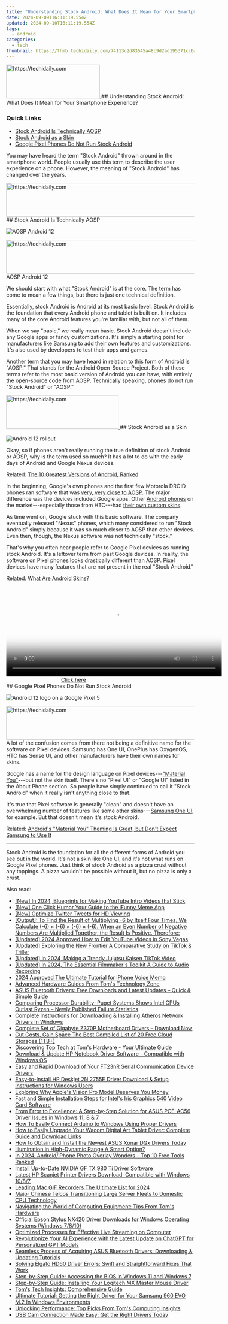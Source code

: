 ```yaml
---
title: "Understanding Stock Android: What Does It Mean for Your Smartphone Experience?"
date: 2024-09-09T16:11:19.554Z
updated: 2024-09-10T16:11:19.554Z
tags:
  - android
categories:
  - tech
thumbnail: https://thmb.techidaily.com/74113c2d83645a48c9d2ad195371cc6a07bee43db8bd23e967a3613c122b6663.jpg
---
```


<!-- affiliate ads begin -->
<a href="https://bluettius.sjv.io/c/5597632/2139107/17108" target="_top" id="2139107">
  <img src="//a.impactradius-go.com/display-ad/17108-2139107" border="0" alt="https://techidaily.com" width="250" height="90"/>
</a>
<img height="0" width="0" src="https://bluettius.sjv.io/i/5597632/2139107/17108" style="position:absolute;visibility:hidden;" border="0" />
<!-- affiliate ads end -->
## Understanding Stock Android: What Does It Mean for Your Smartphone Experience?

### Quick Links

* [Stock Android Is Technically AOSP](https://android-location-track.techidaily.com/how-to-turn-off-google-location-to-stop-tracking-you-on-motorola-defy-2-drfone-by-drfone-virtual-android/)
* [Stock Android as a Skin](https://youtube-help.techidaily.com/in-2024-how-to-become-a-youtube-partner-you-need-10000-views-now/)
* [Google Pixel Phones Do Not Run Stock Android](https://fox-hovers.techidaily.com/updated-joining-jpeg-worlds-with-ease-and-skill-for-2024/)

 You may have heard the term "Stock Android" thrown around in the smartphone world. People usually use this term to describe the user experience on a phone. However, the meaning of "Stock Android" has changed over the years.

<!-- affiliate ads begin -->
<a href="https://appsumo.8odi.net/c/5597632/2130889/7443" target="_top" id="2130889">
  <img src="//a.impactradius-go.com/display-ad/7443-2130889" border="0" alt="https://techidaily.com" width="600" height="90"/>
</a>
<img height="0" width="0" src="https://appsumo.8odi.net/i/5597632/2130889/7443" style="position:absolute;visibility:hidden;" border="0" />
<!-- affiliate ads end -->
##  Stock Android Is Technically AOSP

![AOSP Android 12](https://static1.howtogeekimages.com/wordpress/wp-content/uploads/2021/11/AOSP.png) 

<!-- affiliate ads begin -->
<a href="https://ephamedtechinc.pxf.io/c/5597632/2135473/26400" target="_top" id="2135473">
  <img src="//a.impactradius-go.com/display-ad/26400-2135473" border="0" alt="https://techidaily.com" width="728" height="90"/>
</a>
<img height="0" width="0" src="https://ephamedtechinc.pxf.io/i/5597632/2135473/26400" style="position:absolute;visibility:hidden;" border="0" />
<!-- affiliate ads end -->
AOSP Android 12

 We should start with what "Stock Android" is at the core. The term has come to mean a few things, but there is just one technical definition.

 Essentially, stock Android is Android at its most basic level. Stock Android is the foundation that every Android phone and tablet is built on. It includes many of the core Android features you're familiar with, but not all of them.

 When we say "basic," we really mean basic. Stock Android doesn't include any Google apps or fancy customizations. It's simply a starting point for manufacturers like Samsung to add their own features and customizations. It's also used by developers to test their apps and games.

 Another term that you may have heard in relation to this form of Android is "AOSP." That stands for the Android Open-Source Project. Both of these terms refer to the most basic version of Android you can have, with entirely the open-source code from AOSP. Technically speaking, phones do not run "Stock Android" or "AOSP."

<!-- affiliate ads begin -->
<a href="https://aligracehair.sjv.io/c/5597632/2115946/19272" target="_top" id="2115946">
  <img src="//a.impactradius-go.com/display-ad/19272-2115946" border="0" alt="https://techidaily.com" width="300" height="90"/>
</a>
<img height="0" width="0" src="https://aligracehair.sjv.io/i/5597632/2115946/19272" style="position:absolute;visibility:hidden;" border="0" />
<!-- affiliate ads end -->
##  Stock Android as a Skin

![Android 12 rollout](https://static1.howtogeekimages.com/wordpress/wp-content/uploads/2021/10/aaa1e0aa.png) 

 Okay, so if phones aren't really running the true definition of stock Android or AOSP, why is the term used so much? It has a lot to do with the early days of Android and Google Nexus devices.

Related: [The 10 Greatest Versions of Android, Ranked](https://facebook-video-content.techidaily.com/powerful-tactics-leveraging-youtube-links-for-fb-exposure/) 

 In the beginning, Google's own phones and the first few Motorola DROID phones ran software that was [very, very close to AOSP](https://facebook-video-content.techidaily.com/powerful-tactics-leveraging-youtube-links-for-fb-exposure/). The major difference was the devices included Google apps. Other [Android phones](https://twitter-videos.techidaily.com/hot-takes-highlight-twitters-trending-topics-for-2024/) on the market---especially those from HTC---had [their own custom skins](https://android-location-track.techidaily.com/top-7-phone-number-locators-to-track-vivo-y200e-5g-location-drfone-by-drfone-virtual-android/).

 As time went on, Google stuck with this basic software. The company eventually released "Nexus" phones, which many considered to run "Stock Android" simply because it was so much closer to AOSP than other devices. Even then, though, the Nexus software was not technically "stock."

 That's why you often hear people refer to Google Pixel devices as running stock Android. It's a leftover term from past Google devices. In reality, the software on Pixel phones looks drastically different than AOSP. Pixel devices have many features that are not present in the real "Stock Android."

Related: [What Are Android Skins?](https://android-location-track.techidaily.com/top-7-phone-number-locators-to-track-vivo-y200e-5g-location-drfone-by-drfone-virtual-android/) 

<!-- affiliate ads begin -->
<span id="1993645">
					<video width="576" height="240" style="cursor:pointer"
           poster="//a.impactradius-go.com/display-clicktoplayimage/1993645.png"
           onclick="if(!this.playClicked){this.play();this.setAttribute('controls',true);this.playClicked=true;}">
	   <source src="//a.impactradius-go.com/display-ad/22993-1993645">
	   <img src="//a.impactradius-go.com/display-clicktoplayimage/1993645.png" style="border: none; height: 100%; width: 100%; object-fit: contain">
	</video>
	<div style="width:360px;text-align:center"><a href="javascript:window.open(decodeURIComponent('https%3A%2F%2Fhomestyler.sjv.io%2Fc%2F5597632%2F1993645%2F22993'), '_blank');void(0);">Click here</a></div>
</span>
<img height="0" width="0" src="https://imp.pxf.io/i/5597632/1993645/22993" style="position:absolute;visibility:hidden;" border="0" />
<!-- affiliate ads end -->
##  Google Pixel Phones Do Not Run Stock Android

![Android 12 logo on a Google Pixel 5](https://static1.howtogeekimages.com/wordpress/wp-content/uploads/2021/02/android-12-logo-on-a-google-pixel-5-ground-htg.jpg) 

<!-- affiliate ads begin -->
<a href="https://aidotcom.pxf.io/c/5597632/2134503/19576" target="_top" id="2134503">
  <img src="//a.impactradius-go.com/display-ad/19576-2134503" border="0" alt="https://techidaily.com" width="728" height="90"/>
</a>
<img height="0" width="0" src="https://aidotcom.pxf.io/i/5597632/2134503/19576" style="position:absolute;visibility:hidden;" border="0" />
<!-- affiliate ads end -->
 A lot of the confusion comes from there not being a definitive name for the software on Pixel devices. Samsung has One UI, OnePlus has OxygenOS, HTC has Sense UI, and other manufacturers have their own names for skins.

 Google has a name for the design language on Pixel devices---["Material You"](https://location-fake.techidaily.com/a-detailed-guide-on-faking-your-location-in-mozilla-firefox-on-itel-p55plus-drfone-by-drfone-virtual-android/)\---but not the skin itself. There's no "Pixel UI" or "Google UI" listed in the About Phone section. So people have simply continued to call it "Stock Android" when it really isn't anything close to that.

 It's true that Pixel software is generally "clean" and doesn't have an overwhelming number of features like some other skins---[Samsung One UI](https://video-ai-editor.techidaily.com/updated-in-2024-beginners-guide-10-best-cartoon-makers-for-web-and-desktop/), for example. But that doesn't mean it's stock Android.

Related: [Android's "Material You" Theming Is Great, but Don't Expect Samsung to Use It](https://location-fake.techidaily.com/a-detailed-guide-on-faking-your-location-in-mozilla-firefox-on-itel-p55plus-drfone-by-drfone-virtual-android/) 

---

 Stock Android is the foundation for all the different forms of Android you see out in the world. It's not a skin like One UI, and it's not what runs on Google Pixel phones. Just think of stock Android as a pizza crust without any toppings. A pizza wouldn't be possible without it, but no pizza is only a crust.

<ins class="adsbygoogle"
     style="display:block"
     data-ad-format="autorelaxed"
     data-ad-client="ca-pub-7571918770474297"
     data-ad-slot="1223367746"></ins>



<ins class="adsbygoogle"
     style="display:block"
     data-ad-client="ca-pub-7571918770474297"
     data-ad-slot="8358498916"
     data-ad-format="auto"
     data-full-width-responsive="true"></ins>

<span class="atpl-alsoreadstyle">Also read:</span>
<div><ul>
<li><a href="https://facebook-record-videos.techidaily.com/new-in-2024-blueprints-for-making-youtube-intro-videos-that-stick/"><u>[New] In 2024, Blueprints for Making YouTube Intro Videos that Stick</u></a></li>
<li><a href="https://extra-skills.techidaily.com/new-one-click-humor-your-guide-to-the-ifunny-meme-app/"><u>[New] One Click Humor Your Guide to the iFunny Meme App</u></a></li>
<li><a href="https://twitter-videos.techidaily.com/new-optimize-twitter-tweets-for-hd-viewing/"><u>[New] Optimize Twitter Tweets for HD Viewing</u></a></li>
<li><a href="https://hardware-help.techidaily.com/output-to-find-the-result-of-multiplying-6-by-itself-four-times-we-calculate-6-6-6-6-when-an-even-number-of-negative-numbers-are-multiplied-together-the-res156/"><u>[Output]: To Find the Result of Multiplying -6 by Itself Four Times, We Calculate (-6) × (-6) × (-6) × (-6). When an Even Number of Negative Numbers Are Multiplied Together, the Result Is Positive. Therefore:</u></a></li>
<li><a href="https://youtube-blog.techidaily.com/ed-2024-approved-how-to-edit-youtube-videos-in-sony-vegas/"><u>[Updated] 2024 Approved How to Edit YouTube Videos in Sony Vegas</u></a></li>
<li><a href="https://some-techniques.techidaily.com/updated-exploring-the-new-frontier-a-comparative-study-on-tiktok-and-triller/"><u>[Updated] Exploring the New Frontier A Comparative Study on TikTok & Triller</u></a></li>
<li><a href="https://tiktok-video-recordings.techidaily.com/updated-in-2024-making-a-trendy-jujutsu-kaisen-tiktok-video/"><u>[Updated] In 2024, Making a Trendy Jujutsu Kaisen TikTok Video</u></a></li>
<li><a href="https://visual-screen-recording.techidaily.com/updated-in-2024-the-essential-filmmakers-toolkit-a-guide-to-audio-recording/"><u>[Updated] In 2024, The Essential Filmmaker's Toolkit A Guide to Audio Recording</u></a></li>
<li><a href="https://video-capture.techidaily.com/2024-approved-the-ultimate-tutorial-for-iphone-voice-memo/"><u>2024 Approved The Ultimate Tutorial for iPhone Voice Memo</u></a></li>
<li><a href="https://hardware-help.techidaily.com/advanced-hardware-guides-from-toms-technology-zone/"><u>Advanced Hardware Guides From Tom's Technology Zone</u></a></li>
<li><a href="https://hardware-help.techidaily.com/asus-bluetooth-drivers-free-downloads-and-latest-updates-quick-and-simple-guide/"><u>ASUS Bluetooth Drivers: Free Downloads and Latest Updates – Quick & Simple Guide</u></a></li>
<li><a href="https://hardware-help.techidaily.com/comparing-processor-durability-puget-systems-shows-intel-cpus-outlast-ryzen-newly-published-failure-statistics/"><u>Comparing Processor Durability: Puget Systems Shows Intel CPUs Outlast Ryzen – Newly Published Failure Statistics</u></a></li>
<li><a href="https://hardware-help.techidaily.com/complete-instructions-for-downloading-and-installing-atheros-network-drivers-in-windows/"><u>Complete Instructions for Downloading & Installing Atheros Network Drivers in Windows</u></a></li>
<li><a href="https://hardware-help.techidaily.com/complete-set-of-gigabyte-z370p-motherboard-drivers-download-now/"><u>Complete Set of Gigabyte Z370P Motherboard Drivers – Download Now</u></a></li>
<li><a href="https://article-files.techidaily.com/cut-costs-gain-space-the-best-compiled-list-of-20-free-cloud-storages-1tbplus/"><u>Cut Costs, Gain Space The Best Compiled List of 20 Free Cloud Storages (1TB+)</u></a></li>
<li><a href="https://hardware-help.techidaily.com/discovering-top-tech-at-toms-hardware-your-ultimate-guide/"><u>Discovering Top Tech at Tom's Hardware - Your Ultimate Guide</u></a></li>
<li><a href="https://hardware-help.techidaily.com/download-and-update-hp-notebook-driver-software-compatible-with-windows-os/"><u>Download & Update HP Notebook Driver Software - Compatible with Windows OS</u></a></li>
<li><a href="https://hardware-help.techidaily.com/easy-and-rapid-download-of-your-ft23nr-serial-communication-device-drivers/"><u>Easy and Rapid Download of Your FT23nR Serial Communication Device Drivers</u></a></li>
<li><a href="https://hardware-help.techidaily.com/easy-to-install-hp-deskjet-2n-2755e-driver-download-and-setup-instructions-for-windows-users/"><u>Easy-to-Install HP Deskjet 2N 2755E Driver Download & Setup Instructions for Windows Users</u></a></li>
<li><a href="https://buynow-reviews.techidaily.com/exploring-why-apples-vision-pro-model-deserves-you-money/"><u>Exploring Why Apple's Vision Pro Model Deserves You Money</u></a></li>
<li><a href="https://hardware-help.techidaily.com/fast-and-simple-installation-steps-for-intels-iris-graphics-540-video-card-software/"><u>Fast and Simple Installation Steps for Intel's Iris Graphics 540 Video Card Software</u></a></li>
<li><a href="https://hardware-help.techidaily.com/from-error-to-excellence-a-step-by-step-solution-for-asus-pce-ac56-driver-issues-in-windows-11-8-and-7/"><u>From Error to Excellence: A Step-by-Step Solution for ASUS PCE-AC56 Driver Issues in Windows 11, 8 & 7</u></a></li>
<li><a href="https://hardware-help.techidaily.com/how-to-easily-connect-arduino-to-windows-using-proper-drivers/"><u>How To Easily Connect Arduino to Windows Using Proper Drivers</u></a></li>
<li><a href="https://hardware-help.techidaily.com/how-to-easily-upgrade-your-wacom-digital-art-tablet-driver-complete-guide-and-download-links/"><u>How to Easily Upgrade Your Wacom Digital Art Tablet Driver: Complete Guide and Download Links</u></a></li>
<li><a href="https://hardware-help.techidaily.com/1722963327911-how-to-obtain-and-install-the-newest-asus-xonar-dgx-drivers-today/"><u>How to Obtain and Install the Newest ASUS Xonar DGx Drivers Today</u></a></li>
<li><a href="https://extra-tips.techidaily.com/illumination-in-high-dynamic-range-a-smart-option/"><u>Illumination in High-Dynamic Range A Smart Option?</u></a></li>
<li><a href="https://extra-resources.techidaily.com/in-2024-androidiphone-photo-overlay-wonders-top-10-free-tools-ranked/"><u>In 2024, Android/iPhone Photo Overlay Wonders – Top 10 Free Tools Ranked</u></a></li>
<li><a href="https://hardware-help.techidaily.com/install-up-to-date-nvidia-gf-tx-980-ti-driver-software/"><u>Install Up-to-Date NVIDIA GF TX 980 Ti Driver Software</u></a></li>
<li><a href="https://hardware-help.techidaily.com/latest-hp-scanjet-printer-drivers-download-compatible-with-windows-1087/"><u>Latest HP Scanjet Printer Drivers Download: Compatible with Windows 10/8/7</u></a></li>
<li><a href="https://video-capture.techidaily.com/leading-mac-gif-recorders-the-ultimate-list-for-2024/"><u>Leading Mac GIF Recorders The Ultimate List for 2024</u></a></li>
<li><a href="https://hardware-help.techidaily.com/major-chinese-telcos-transitioning-large-server-fleets-to-domestic-cpu-technology/"><u>Major Chinese Telcos Transitioning Large Server Fleets to Domestic CPU Technology</u></a></li>
<li><a href="https://hardware-help.techidaily.com/navigating-the-world-of-computing-equipment-tips-from-toms-hardware/"><u>Navigating the World of Computing Equipment: Tips From Tom's Hardware</u></a></li>
<li><a href="https://hardware-help.techidaily.com/official-epson-stylus-nx420-driver-downloads-for-windows-operating-systems-windows-7810/"><u>Official Epson Stylus NX420 Driver Downloads for Windows Operating Systems (Windows 7/8/10)</u></a></li>
<li><a href="https://tiktok-video-recordings.techidaily.com/optimized-processes-for-effective-live-streaming-on-computer/"><u>Optimized Processes for Effective Live Streaming on Computer</u></a></li>
<li><a href="https://tech-haven.techidaily.com/revolutionize-your-ai-experience-with-the-latest-update-on-chatgpt-for-personalized-gpt-models/"><u>Revolutionize Your AI Experience with the Latest Update on ChatGPT for Personalized GPT Models</u></a></li>
<li><a href="https://hardware-help.techidaily.com/seamless-process-of-acquiring-asus-bluetooth-drivers-downloading-and-updating-tutorials/"><u>Seamless Process of Acquiring ASUS Bluetooth Drivers: Downloading & Updating Tutorials</u></a></li>
<li><a href="https://hardware-help.techidaily.com/solving-elgato-hd60-driver-errors-swift-and-straightforward-fixes-that-work/"><u>Solving Elgato HD60 Driver Errors: Swift and Straightforward Fixes That Work</u></a></li>
<li><a href="https://techtrends.techidaily.com/step-by-step-guide-accessing-the-bios-in-windows-11-and-windows-7/"><u>Step-by-Step Guide: Accessing the BIOS in Windows 11 and Windows 7</u></a></li>
<li><a href="https://hardware-help.techidaily.com/step-by-step-guide-installing-your-logitech-mx-master-mouse-driver/"><u>Step-by-Step Guide: Installing Your Logitech MX Master Mouse Driver</u></a></li>
<li><a href="https://hardware-help.techidaily.com/toms-tech-insights-comprehensive-guide/"><u>Tom's Tech Insights: Comprehensive Guide</u></a></li>
<li><a href="https://hardware-help.techidaily.com/ultimate-tutorial-getting-the-right-driver-for-your-samsung-960-evo-m2-in-windows-environments/"><u>Ultimate Tutorial: Getting the Right Driver for Your Samsung 960 EVO M.2 In Windows Environments</u></a></li>
<li><a href="https://hardware-help.techidaily.com/unlocking-performance-top-picks-from-toms-computing-insights/"><u>Unlocking Performance: Top Picks From Tom's Computing Insights</u></a></li>
<li><a href="https://hardware-help.techidaily.com/usb-cam-connection-made-easy-get-the-right-drivers-today/"><u>USB Cam Connection Made Easy: Get the Right Drivers Today</u></a></li>
</ul></div>
